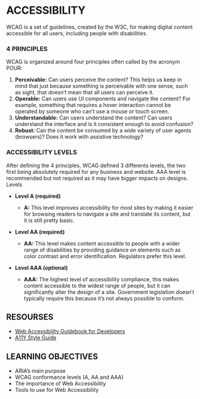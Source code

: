 # ACCESSIBILITY

WCAG is a set of guidelines, created by the W3C, for making digital content accessible for all users, including people with disabilities.

### 4 PRINCIPLES

WCAG is organized around four principles often called by the acronym POUR:

1. **Perceivable:** Can users perceive the content? This helps us keep in mind that just because something is perceivable with one sense, such as sight, that doesn’t mean that all users can perceive it.
2. **Operable:** Can users use UI components and navigate the content? For example, something that requires a hover interaction cannot be operated by someone who can’t use a mouse or touch screen.
3. **Understandable:** Can users understand the content? Can users understand the interface and is it consistent enough to avoid confusion?
4. **Robust:** Can the content be consumed by a wide variety of user agents (browsers)? Does it work with assistive technology?

### ACCESSIBILITY LEVELS

After defining the 4 principles, WCAG defined 3 differents levels, the two first being absolutely required for any business and website. AAA level is recommended but not required as it may have bigger impacts on designs.
Levels
* **Level A (required)**
	* **A:** This level improves accessibility for most sites by making it easier for browsing readers to navigate a site and translate its content, but it is still pretty basic.

* **Level AA (required)**
	* **AA:** This level makes content accessible to people with a wider range of disabilities by providing guidance on elements such as color contrast and error identification. Regulators prefer this level.

* **Level AAA (optional)**
	* **AAA:** The highest level of accessibility compliance, this makes content accessible to the widest range of people, but it can significantly alter the design of a site. Government legislation doesn’t typically require this because it’s not always possible to conform.

## RESOURSES

* [Web Accessibility Guidebook for Developers](https://www.telerik.com/blogs/web-accessibility-guidebook-for-developers?fbclid=IwAR3v8sqaMyuAYfa14dZJpDKqJd-v8qKfaKeEvZJRKTcRIOabNnYGPo4rA7U)
* [A11Y Style Guide](https://a11y-style-guide.com/style-guide/)

## LEARNING OBJECTIVES

* ARIA’s main purpose
* WCAG conformance levels (A, AA and AAA)
* The importance of Web Accessibility
* Tools to use for Web Accessibility


